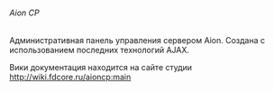 ###### Aion CP ######
Административная панель управления сервером Aion.
Создана с использованием последних технологий AJAX.

Вики документация находится на сайте студии
http://wiki.fdcore.ru/aioncp:main